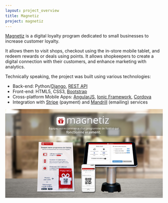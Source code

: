 ```yaml
---
layout: project_overview
title: Magnetiz
project: magnetiz
---
```


[Magnetiz](http://www.magnetiz.fr) is a digital loyalty program dedicated to small businesses to increase customer loyalty.

It allows them to visit shops, checkout using the in-store mobile tablet, and redeem rewards or deals using points.
It allows shopkeepers to create a digital connection with their customers, and enhance marketing with analytics.

Technically speaking, the project was built using various technologies:

* Back-end: Python/[Django][1], [REST API][2]
* Front-end: HTML5, CSS3, [Bootstrap][3]
* Cross-platform Mobile Apps: [AngularJS][4], [Ionic Framework][5], [Cordova][6]
* Integration with [Stripe][7] (payment) and [Mandrill][8] (emailing) services

<img src="/res/magnetiz/screenshot.jpg" class="img-responsive">

[1]: https://www.djangoproject.com/
[2]: https://github.com/toastdriven/restless
[3]: http://getbootstrap.com/
[4]: https://angularjs.org/
[5]: http://ionicframework.com/
[6]: https://cordova.apache.org/
[7]: https://stripe.com/
[8]: https://www.mandrill.com/
